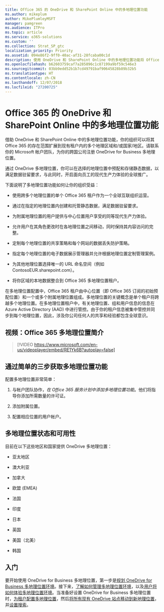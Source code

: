 ```yaml
---
title: Office 365 的 OneDrive 和 SharePoint Online 中的多地理位置功能
ms.author: mikeplum
author: MikePlumleyMSFT
manager: pamgreen
ms.audience: ITPro
ms.topic: article
ms.service: o365-solutions
ms.custom: ''
ms.collection: Strat_SP_gtc
localization_priority: Priority
ms.assetid: 094e86f2-9ff0-40ac-af31-28fcaba00c1d
description: 使用 OneDrive 和 SharePoint Online 中的多地理位置功能将 Office 365 的状态扩展到多个地理位置区域。
ms.openlocfilehash: b62603759caf7a285896c1c87199a9bf59c546e3
ms.sourcegitcommit: 03bb9edd52b1b7cd49791baf90645828b89b32b5
ms.translationtype: HT
ms.contentlocale: zh-CN
ms.lasthandoff: 12/07/2018
ms.locfileid: "27200725"
---
```

# <a name="multi-geo-capabilities-in-onedrive-and-sharepoint-online-in-office-365"></a>Office 365 的 OneDrive 和 SharePoint Online 中的多地理位置功能

借助 OneDrive 和 SharePoint Online 中的多地理位置功能，你的组织可以将其 Office 365 的存在范围扩展到现有租户内的多个地理区域和/或国家/地区。请联系你的 Microsoft 帐户团队，为你的跨国公司注册 OneDrive for Business 多地理位置。
  
通过 OneDrive 多地理位置，你可以在选择的地理位置中预配和存储静态数据，以满足数据驻留要求，与此同时，开启面向员工的现代生产力体验的全球推广。
  
下面说明了多地理位置功能如何让你的组织受益：
  
- 使用跨多个地理位置的单个 Office 365 租户作为一个全球互联组织运营。
    
- 通过在指定的地理位置内创建和托管静态数据，满足数据驻留要求。
    
- 为附属地理位置的用户提供与中心位置用户享受的同等现代生产力体验。
    
- 允许用户在其角色更改时在各地理位置之间移动，同时保持其内容访问的完整。
    
- 定制每个地理位置的共享策略和每个网站的数据丢失防护策略。
    
- 指定每个地理位置的电子数据展示管理器并允许根据地理位置定制管理案例。
    
- 为其他地理位置选择唯一的 URL 命名空间（例如 ContosoEUR.sharepoint.com）。
    
- 将你区域的本地数据整合到 Office 365 多地理位置租户。
    
在多地理位置配置中，Office 365 租户由中心位置（即 Office 365 订阅的初始预配位置）和一个或多个附属地理位置组成。多地理位置的关键概念是单个租户将跨越多个地理位置。在多地理位置租户中，有关地理位置、组和用户信息的信息在 Azure Active Directory (AAD) 中进行管控。由于你的租户信息被集中管控并同步到每个地理位置，因此，涉及你公司任何人的共享和经验都包含全球意识。

## <a name="video-introducing-office-365-multi-geo"></a>视频：Office 365 多地理位置简介

> [!VIDEO https://www.microsoft.com/en-us/videoplayer/embed/RE1Yk6B?autoplay=false]
  
## <a name="get-multi-geo-features-in-three-simple-steps"></a>通过简单的三步获取多地理位置功能

配置多地理位置非常简单：
  
1. 与帐户团队协作，_在 Office 365 服务计划中添加多地理位置功能_。他们将指导你添加所需数量的许可证。
    
2. 添加附属位置。
    
3. 配置相应位置的用户帐户。
    
## <a name="multi-geo-status-and-availability"></a>多地理位置状态和可用性

目前在以下这些地区和国家提供 OneDrive 多地理位置：
  
- 亚太地区

- 澳大利亚

- 加拿大

- 欧盟 (EMEA)

- 法国

- 印度

- 日本

- 英国

- 美国（北美）

- 韩国

## <a name="getting-started"></a>入门

要开始使用 OneDrive for Business 多地理位置，第一步是[规划 OneDrive for Business 多地理位置环境](plan-for-multi-geo.md)。接下来，[了解如何管理多地理位置环境](administering-a-multi-geo-environment.md)，以及[用户将如何体验多地理位置环境](multi-geo-user-experience.md)。当准备好设置 OneDrive for Business 多地理位置时，[为租户配置多地理位置](multi-geo-tenant-configuration.md)，然后[将所有现有 OneDrive 站点移动到新地理位置](move-onedrive-between-geo-locations.md)，并[设置搜索](configure-search-for-multi-geo.md)。
